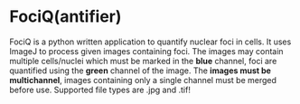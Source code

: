# FociQ(antifier)
FociQ is a python written application to quantify nuclear foci in cells. It uses ImageJ to process given images containing foci. The images may contain multiple cells/nuclei which must be marked in the **blue** channel, foci are quantified using the **green** channel of the image. The **images must be multichannel**, images containing only a single channel must be merged before use. Supported file types are .jpg and .tif!

